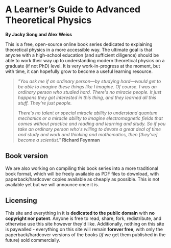 # A Learner’s Guide to Advanced Theoretical Physics

**By Jacky Song and Alex Weiss**

This is a free, open-source online book series dedicated to explaining theoretical physics in a more accessible way. The ultimate goal is that anyone with a high-school education (and sufficient diligence) should be able to work their way up to understanding modern theoretical physics on a graduate (if not PhD) level. It is very work-in-progress at the moment, but with time, it can hopefully grow to become a useful learning resource. 

> _"You ask me if an ordinary person—by studying hard—would get to be able to imagine these things like I imagine. Of course. I was an ordinary person who studied hard. There's no miracle people. It just happens they got interested in this thing, and they learned all this stuff. They're just people._
>
> _There's no talent or special miracle ability to understand quantum mechanics or a miracle ability to imagine electromagnetic fields that comes without practice and reading and learning and study. So if you take an ordinary person who's willing to devote a great deal of time and study and work and thinking and mathematics, then \[they've\] become a scientist."_ **Richard Feynman**

## Book version

We are also working on compiling this book series into a more traditional book format, which will be freely available as PDF files to download, with paperback/hardcover copies available as cheaply as possible. This is not available yet but we will announce once it is.

## Licensing

This site and everything in it is **dedicated to the public domain** with **no copyright nor patent**. Anyone is free to read, share, fork, redistribute, and otherwise use this site however they'd like. Additionally, nothing on this site is paywalled - everything on this site will remain **forever free**, with only the paperback/hardcover versions of the books (_if_ we get them published in the future) sold commercially.
